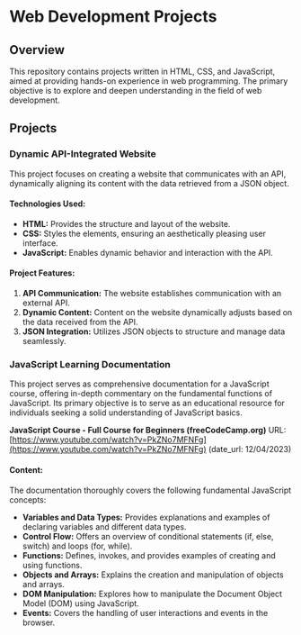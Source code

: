 # Web Development Projects

## Overview

This repository contains projects written in HTML, CSS, and JavaScript, aimed at providing hands-on experience in web programming. The primary objective is to explore and deepen understanding in the field of web development.

## Projects


### Dynamic API-Integrated Website

This project focuses on creating a website that communicates with an API, dynamically aligning its content with the data retrieved from a JSON object.

#### Technologies Used:

- **HTML:** Provides the structure and layout of the website.
- **CSS:** Styles the elements, ensuring an aesthetically pleasing user interface.
- **JavaScript:** Enables dynamic behavior and interaction with the API.

#### Project Features:

1. **API Communication:** The website establishes communication with an external API.
2. **Dynamic Content:** Content on the website dynamically adjusts based on the data received from the API.
3. **JSON Integration:** Utilizes JSON objects to structure and manage data seamlessly.

### JavaScript Learning Documentation

This project serves as comprehensive documentation for a JavaScript course, offering in-depth commentary on the fundamental functions of JavaScript. Its primary objective is to serve as an educational resource for individuals seeking a solid understanding of JavaScript basics.

**JavaScript Course - Full Course for Beginners (freeCodeCamp.org)**
URL: [https://www.youtube.com/watch?v=PkZNo7MFNFg](https://www.youtube.com/watch?v=PkZNo7MFNFg) (date_url: 12/04/2023)

#### Content:

The documentation thoroughly covers the following fundamental JavaScript concepts:

- **Variables and Data Types:** Provides explanations and examples of declaring variables and different data types.
- **Control Flow:** Offers an overview of conditional statements (if, else, switch) and loops (for, while).
- **Functions:** Defines, invokes, and provides examples of creating and using functions.
- **Objects and Arrays:** Explains the creation and manipulation of objects and arrays.
- **DOM Manipulation:** Explores how to manipulate the Document Object Model (DOM) using JavaScript.
- **Events:** Covers the handling of user interactions and events in the browser.

